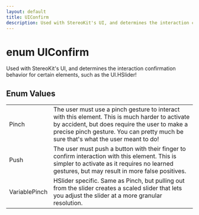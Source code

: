 ```yaml
---
layout: default
title: UIConfirm
description: Used with StereoKit's UI, and determines the interaction confirmation behavior for certain elements, such as the UI.HSlider!
---
```

# enum UIConfirm

Used with StereoKit's UI, and determines the interaction
confirmation behavior for certain elements, such as the UI.HSlider!

## Enum Values

|  |  |
|--|--|
|Pinch|The user must use a pinch gesture to interact with this element. This is much harder to activate by accident, but does require the user to make a precise pinch gesture. You can pretty much be sure that's what the user meant to do!|
|Push|The user must push a button with their finger to confirm interaction with this element. This is simpler to activate as it requires no learned gestures, but may result in more false positives.|
|VariablePinch|HSlider specific. Same as Pinch, but pulling out from the slider creates a scaled slider that lets you adjust the slider at a more granular resolution.|
